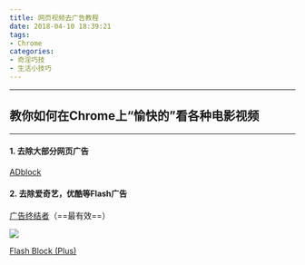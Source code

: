 ```yaml
---
title: 网页视频去广告教程
date: 2018-04-10 18:39:21
tags: 
- Chrome
categories: 
- 奇淫巧技
- 生活小技巧
---
```




---

##  教你如何在Chrome上“愉快的”看各种电影视频

---




####  1.  去除大部分网页广告

[ADblock](https://chrome.google.com/webstore/detail/adblock-plus/cfhdojbkjhnklbpkdaibdccddilifddb)


####  2.  去除爱奇艺，优酷等Flash广告

[广告终结者](https://chrome.google.com/webstore/detail/%E5%B9%BF%E5%91%8A%E7%BB%88%E7%BB%93%E8%80%85/fpdnjdlbdmifoocedhkighhlbchbiikl)（==最有效==）

![](https://ws1.sinaimg.cn/large/006KSil8ly1fqdgduvk3wj30y10ld4gy.jpg)

[Flash Block (Plus)](https://chrome.google.com/webstore/detail/flash-block-plus/lhjanpmhcanjknkcfjiikkjdecjkmngn)
